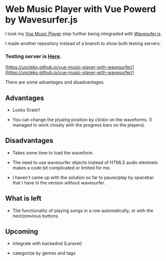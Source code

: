 # Web Music Player with Vue Powerd by Wavesurfer.js


I took my [Vue Music Player](https://uncleko.github.io/vue-music-player/) step further being integraded with [Wavesufer.js](https://wavesurfer-js.org/).

I made another repository instead of a branch to show both testing servers.

### Testing server is [Here](https://uncleko.github.io/vue-music-player-with-wavesurfer/).
[https://uncleko.github.io/vue-music-player-with-wavesurfer/](https://uncleko.github.io/vue-music-player-with-wavesurfer/)

There are some advantages and disadvantages.



## Advantages

- Looks Grate!!

- You can change the plyaing position by clickin on the waveforms. (I managed to work closely with the progress bars on the players).

## Disadvantages

- Takes some time to load the waveform.

- The need to use wavesurfer objects instead of HTML5 audio elemnets makes a code bit complicated or limited for me.

- I haven't came up with the solution so far to pause/play by spacebar that I have in the version without wavesurfer.


## What is left

- The functionality of playing songs in a row automatically, or with the next/previous buttons.

## Upcoming 

- integrate with backednd (Laravel)

- categorize by genres and tags